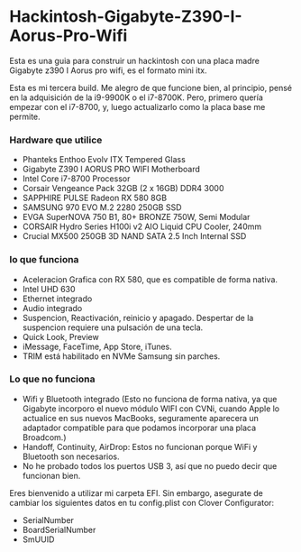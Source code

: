 # Hackintosh-Gigabyte-Z390-I-Aorus-Pro-Wifi
Esta es una guia para construir un hackintosh con una placa madre Gigabyte z390 I Aorus pro wifi, es el formato mini itx.

Esta es mi tercera build. Me alegro de que funcione bien, al principio, pensé en la adquisición de la i9-9900K o el i7-8700K. Pero, primero quería empezar con el i7-8700, y, luego actualizarlo como la placa base me permite.

### Hardware que utilice
- Phanteks Enthoo Evolv ITX Tempered Glass
- Gigabyte Z390 I AORUS PRO WIFI Motherboard
- Intel Core i7-8700 Processor
- Corsair Vengeance Pack 32GB (2 x 16GB) DDR4 3000
- SAPPHIRE PULSE Radeon RX 580 8GB
- SAMSUNG 970 EVO M.2 2280 250GB SSD
- EVGA SuperNOVA 750 B1, 80+ BRONZE 750W, Semi Modular
- CORSAIR Hydro Series H100i v2 AIO Liquid CPU Cooler, 240mm
- Crucial MX500 250GB 3D NAND SATA 2.5 Inch Internal SSD

### lo que funciona
- Aceleracion Grafica con RX 580, que es compatible de forma nativa.
- Intel UHD 630
- Ethernet integrado
- Audio integrado
- Suspencion, Reactivación, reinicio y apagado. Despertar de la suspencion requiere una pulsación de una tecla.
- Quick Look, Preview
- iMessage, FaceTime, App Store, iTunes.
- TRIM está habilitado en NVMe Samsung sin parches.

### Lo que no funciona
- Wifi y Bluetooth integrado (Esto no funciona de forma nativa, ya que Gigabyte incorporo el nuevo módulo WIFI con CVNi, cuando Apple lo actualice en sus nuevos MacBooks, seguramente aparecera un adaptador compatible para que podamos incorporar una placa Broadcom.)
- Handoff, Continuity, AirDrop: Estos no funcionan porque WiFi y Bluetooth son necesarios.
- No he probado todos los puertos USB 3, así que no puedo decir que funcionan bien.

Eres bienvenido a utilizar mi carpeta EFI. Sin embargo, asegurate de cambiar los siguientes datos en tu config.plist con Clover Configurator:
- SerialNumber
- BoardSerialNumber
- SmUUID
